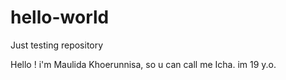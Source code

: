 # hello-world
Just testing repository


Hello !
i'm Maulida Khoerunnisa, so u can call me Icha. im 19 y.o.
